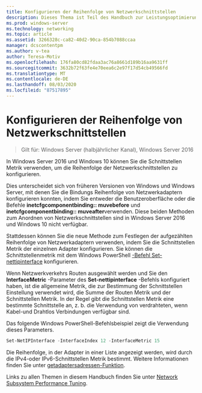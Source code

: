 ```yaml
---
title: Konfigurieren der Reihenfolge von Netzwerkschnittstellen
description: Dieses Thema ist Teil des Handbuch zur Leistungsoptimierung des Netzwerk Subsystems für Windows Server 2016.
ms.prod: windows-server
ms.technology: networking
ms.topic: article
ms.assetid: 3266328c-ca82-40d2-90ca-854b7088ccaa
manager: dcscontentpm
ms.author: v-tea
author: Teresa-Motiv
ms.openlocfilehash: 176fa80cd82fdaa3ac76a8661d189b16aa9631ff
ms.sourcegitcommit: 3632b72f63fe4e70eea6c2e97f17d54cb49566fd
ms.translationtype: MT
ms.contentlocale: de-DE
ms.lasthandoff: 08/03/2020
ms.locfileid: "87517895"
---
```

# <a name="configure-the-order-of-network-interfaces"></a>Konfigurieren der Reihenfolge von Netzwerkschnittstellen

>Gilt für: Windows Server (halbjährlicher Kanal), Windows Server 2016

In Windows Server 2016 und Windows 10 können Sie die Schnittstellen Metrik verwenden, um die Reihenfolge der Netzwerkschnittstellen zu konfigurieren.

Dies unterscheidet sich von früheren Versionen von Windows und Windows Server, mit denen Sie die Bindungs Reihenfolge von Netzwerkadaptern konfigurieren konnten, indem Sie entweder die Benutzeroberfläche oder die Befehle **inetcfgcomponentbinding:: muvebefore** und **inetcfgcomponentbinding:: muveafter**verwenden. Diese beiden Methoden zum Anordnen von Netzwerkschnittstellen sind in Windows Server 2016 und Windows 10 nicht verfügbar.

Stattdessen können Sie die neue Methode zum Festlegen der aufgezählten Reihenfolge von Netzwerkadaptern verwenden, indem Sie die Schnittstellen Metrik der einzelnen Adapter konfigurieren. Sie können die Schnittstellenmetrik mit dem Windows PowerShell [-Befehl Set-nettipinterface](https://docs.microsoft.com/powershell/module/nettcpip/set-netipinterface) konfigurieren.

Wenn Netzwerkverkehrs Routen ausgewählt werden und Sie den **InterfaceMetric** -Parameter des **Set-nettipinterface** -Befehls konfiguriert haben, ist die allgemeine Metrik, die zur Bestimmung der Schnittstellen Einstellung verwendet wird, die Summe der Routen Metrik und der Schnittstellen Metrik. In der Regel gibt die Schnittstellen Metrik eine bestimmte Schnittstelle an, z. b. die Verwendung von verdrahteten, wenn Kabel-und Drahtlos Verbindungen verfügbar sind.

Das folgende Windows PowerShell-Befehlsbeispiel zeigt die Verwendung dieses Parameters.

```powershell
Set-NetIPInterface -InterfaceIndex 12 -InterfaceMetric 15
```

Die Reihenfolge, in der Adapter in einer Liste angezeigt werden, wird durch die IPv4-oder IPv6-Schnittstellen Metrik bestimmt.  Weitere Informationen finden Sie unter [getadaptersadressen-Funktion](https://msdn.microsoft.com/library/windows/desktop/aa365915%28v=vs.85%29.aspx?f=255&MSPPError=-2147217396).

Links zu allen Themen in diesem Handbuch finden Sie unter [Network Subsystem Performance Tuning](net-sub-performance-top.md).
